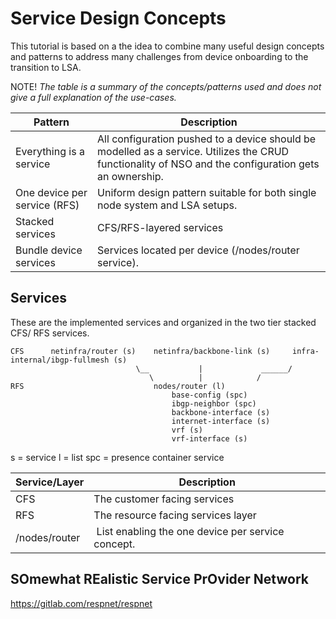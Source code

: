 # Service Design Concepts

This tutorial is based on a the idea to combine many useful design concepts 
and patterns to address many challenges from device onboarding to the 
transition to LSA.

NOTE! *The table is a summary of the concepts/patterns used and does not give 
a full explanation of the use-cases.*

| Pattern | Description |
| ------- | ----------- |
| Everything is a service | All configuration pushed to a device should be modelled as a service. Utilizes the CRUD functionality of NSO and the configuration gets an ownership. |
| One device per service (RFS) | Uniform design pattern suitable for both single node system and LSA setups. |
| Stacked services | CFS/RFS-layered services |
| Bundle device services | Services located per device (/nodes/router service). |

## Services

These are the implemented services and organized in the two tier stacked CFS/
RFS services.

```
CFS      netinfra/router (s)    netinfra/backbone-link (s)     infra-internal/ibgp-fullmesh (s)          
                            \__           |             ______/
                               \          |            / 
RFS                             nodes/router (l) 
                                    base-config (spc)
                                    ibgp-neighbor (spc)
                                    backbone-interface (s)
                                    internet-interface (s)
                                    vrf (s)
                                    vrf-interface (s)
```

s = service
l = list
spc = presence container service

| Service/Layer | Description |
| ------- | ----------- |
| CFS | The customer facing services |
| RFS | The resource facing services layer |
| /nodes/router | List enabling the one device per service concept. |


## SOmewhat REalistic Service PrOvider Network

https://gitlab.com/respnet/respnet